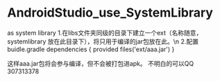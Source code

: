 # AndroidStudio_use_SystemLibrary
as system library
1.在libs文件夹同级的目录下建立一个ext（名称随意，systemlibrary 放在此目录下），将只用于编译的jar包放在此。\n
2.配置buidle.gradle
 dependencies {
    provided files('ext/aaa.jar')
}

这样aaa.jar包将会参与编译，但不会被打包进apk。
不明白的可以QQ 307313378
